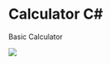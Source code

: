 # Calculator C#
Basic Calculator 

![]([http://url/to/img.png](https://github.com/BatuhanARK/Calculator-CSharp/blob/main/CalcImg.png))
